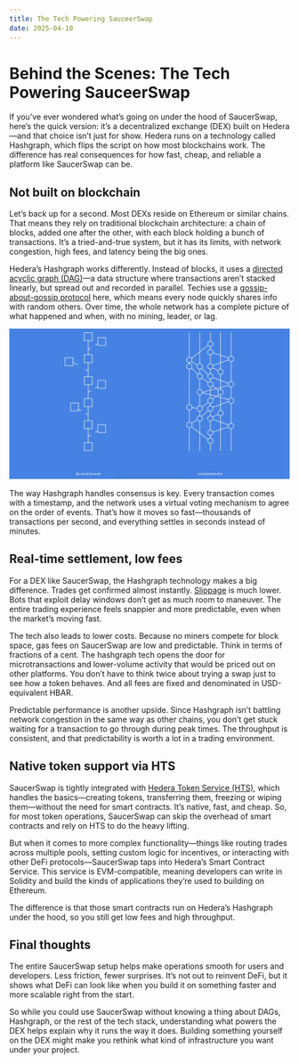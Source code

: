 ```yaml
---
title: The Tech Powering SauceerSwap
date: 2025-04-10
---
```


# Behind the Scenes: The Tech Powering SauceerSwap

If you’ve ever wondered what’s going on under the hood of SaucerSwap, here’s the quick version: it’s a decentralized exchange (DEX) built on Hedera—and that choice isn’t just for show. Hedera runs on a technology called Hashgraph, which flips the script on how most blockchains work. The difference has real consequences for how fast, cheap, and reliable a platform like SaucerSwap can be.

## Not built on blockchain
Let’s back up for a second. Most DEXs reside on Ethereum or similar chains. That means they rely on traditional blockchain architecture: a chain of blocks, added one after the other, with each block holding a bunch of transactions. It’s a tried-and-true system, but it has its limits, with network congestion, high fees, and latency being the big ones.

Hedera’s Hashgraph works differently. Instead of blocks, it uses a [directed acyclic graph (DAG)](https://hazelcast.com/foundations/distributed-computing/directed-acyclic-graph/)—a data structure where transactions aren’t stacked linearly, but spread out and recorded in parallel. Techies use a [gossip-about-gossip protocol](https://docs.hedera.com/hedera/core-concepts/hashgraph-consensus-algorithms/gossip-about-gossip) here, which means every node quickly shares info with random others. Over time, the whole network has a complete picture of what happened and when, with no mining, leader, or lag.

![A diagram](/img/hashgraph.jpg)

The way Hashgraph handles consensus is key. Every transaction comes with a timestamp, and the network uses a virtual voting mechanism to agree on the order of events. That’s how it moves so fast—thousands of transactions per second, and everything settles in seconds instead of minutes.

## Real-time settlement, low fees
For a DEX like SaucerSwap, the Hashgraph technology makes a big difference. Trades get confirmed almost instantly. [Slippage](https://www.investopedia.com/terms/s/slippage.asp) is much lower. Bots that exploit delay windows don’t get as much room to maneuver. The entire trading experience feels snappier and more predictable, even when the market’s moving fast.

The tech also leads to lower costs. Because no miners compete for block space, gas fees on SaucerSwap are low and predictable. Think in terms of fractions of a cent. The hashgraph tech opens the door for microtransactions and lower-volume activity that would be priced out on other platforms. You don’t have to think twice about trying a swap just to see how a token behaves. And all fees are fixed and denominated in USD-equivalent HBAR.

Predictable performance is another upside. Since Hashgraph isn’t battling network congestion in the same way as other chains, you don’t get stuck waiting for a transaction to go through during peak times. The throughput is consistent, and that predictability is worth a lot in a trading environment.

## Native token support via HTS
SaucerSwap is tightly integrated with [Hedera Token Service (HTS)](https://hedera.com/token-service), which handles the basics—creating tokens, transferring them, freezing or wiping them—without the need for smart contracts. It’s native, fast, and cheap. So, for most token operations, SaucerSwap can skip the overhead of smart contracts and rely on HTS to do the heavy lifting.

But when it comes to more complex functionality—things like routing trades across multiple pools, setting custom logic for incentives, or interacting with other DeFi protocols—SaucerSwap taps into Hedera’s Smart Contract Service. This service is EVM-compatible, meaning developers can write in Solidity and build the kinds of applications they’re used to building on Ethereum. 

The difference is that those smart contracts run on Hedera’s Hashgraph under the hood, so you still get low fees and high throughput.

## Final thoughts
The entire SaucerSwap setup helps make operations smooth for users and developers. Less friction, fewer surprises. It’s not out to reinvent DeFi, but it shows what DeFi can look like when you build it on something faster and more scalable right from the start. 

So while you could use SaucerSwap without knowing a thing about DAGs, Hashgraph, or the rest of the tech stack, understanding what powers the DEX helps explain why it runs the way it does. Building something yourself on the DEX might make you rethink what kind of infrastructure you want under your project.


